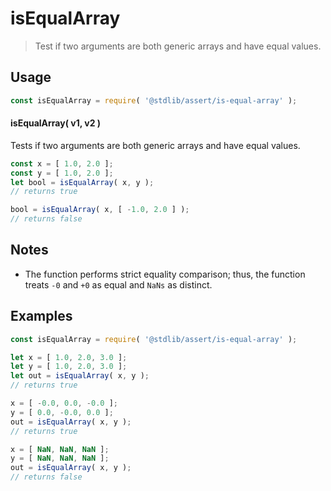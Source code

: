 <!--

@license Apache-2.0

Copyright (c) 2024 The Stdlib Authors.

Licensed under the Apache License, Version 2.0 (the "License");
you may not use this file except in compliance with the License.
You may obtain a copy of the License at

   http://www.apache.org/licenses/LICENSE-2.0

Unless required by applicable law or agreed to in writing, software
distributed under the License is distributed on an "AS IS" BASIS,
WITHOUT WARRANTIES OR CONDITIONS OF ANY KIND, either express or implied.
See the License for the specific language governing permissions and
limitations under the License.

-->

# isEqualArray

> Test if two arguments are both generic arrays and have equal values.

<section class="usage">

## Usage

```javascript
const isEqualArray = require( '@stdlib/assert/is-equal-array' );
```

#### isEqualArray( v1, v2 )

Tests if two arguments are both generic arrays and have equal values.

```javascript
const x = [ 1.0, 2.0 ];
const y = [ 1.0, 2.0 ];
let bool = isEqualArray( x, y );
// returns true

bool = isEqualArray( x, [ -1.0, 2.0 ] );
// returns false
```

</section>

<!-- /.usage -->

<section class="notes">

## Notes

-   The function performs strict equality comparison; thus, the function treats `-0` and `+0` as equal and `NaNs` as distinct.

</section>

<!-- /.notes -->

<section class="examples">

## Examples

<!-- eslint no-undef: "error" -->

```javascript
const isEqualArray = require( '@stdlib/assert/is-equal-array' );

let x = [ 1.0, 2.0, 3.0 ];
let y = [ 1.0, 2.0, 3.0 ];
let out = isEqualArray( x, y );
// returns true

x = [ -0.0, 0.0, -0.0 ];
y = [ 0.0, -0.0, 0.0 ];
out = isEqualArray( x, y );
// returns true

x = [ NaN, NaN, NaN ];
y = [ NaN, NaN, NaN ];
out = isEqualArray( x, y );
// returns false
```

</section>

<!-- /.examples -->

<!-- Section for related `stdlib` packages. Do not manually edit this section, as it is automatically populated. -->

<section class="related">

</section>

<!-- /.related -->

<!-- Section for all links. Make sure to keep an empty line after the `section` element and another before the `/section` close. -->

<section class="links">

<!-- <related-links> -->

<!-- </related-links> -->

</section>

<!-- /.links -->
